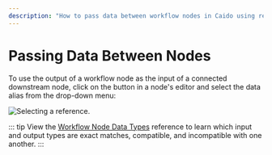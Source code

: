 ```yaml
---
description: "How to pass data between workflow nodes in Caido using references and data aliases for complex automation sequences."
---
```


# Passing Data Between Nodes

To use the output of a workflow node as the input of a connected downstream node, click on the <code><Icon icon="fas fa-link" /></code> button in a node's editor and select the data alias from the drop-down menu:

<img alt="Selecting a reference." src="/_images/workflows_reference.png" center>

::: tip
View the [Workflow Node Data Types](/reference/workflow_data_types.md) reference to learn which input and output types are exact matches, compatible, and incompatible with one another.
:::
